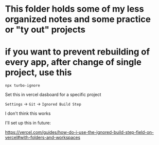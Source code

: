 # This folder holds some of my less organized notes and some practice or "ty out" projects

# if you want to prevent rebuilding of every app, after change of single project, use this

`npx turbo-ignore`

Set this in vercel dasboard for a specific project

`Settings` -> `Git` -> `Ignored Build Step`

I don't think this works

I'll set up this in future:

<https://vercel.com/guides/how-do-i-use-the-ignored-build-step-field-on-vercel#with-folders-and-workspaces>
